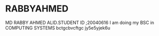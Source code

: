 # RABBYAHMED
MD RABBY AHMED ALID.STUDENT ID ;20040616
I am doing my BSC in COMPUTING SYSTEMS
bctgcbvcftgc 
jy5e5yjek6u
